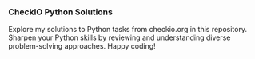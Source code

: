 ### CheckIO Python Solutions

Explore my solutions to Python tasks from checkio.org in this repository. Sharpen your Python skills by reviewing and understanding diverse problem-solving approaches. Happy coding!
